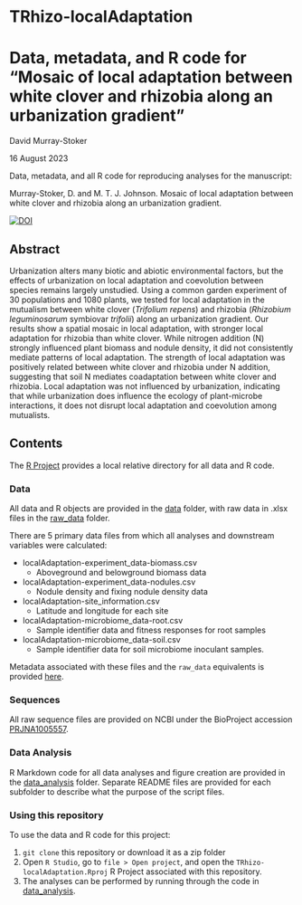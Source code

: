 # TRhizo-localAdaptation

Data, metadata, and R code for “Mosaic of local adaptation between white clover and rhizobia along an urbanization gradient”
================
David Murray-Stoker

16 August 2023

Data, metadata, and all R code for reproducing analyses for the manuscript:

Murray-Stoker, D. and M. T. J. Johnson. Mosaic of local adaptation between white clover and rhizobia along an urbanization gradient.

[![DOI](https://zenodo.org/badge/678577873.svg)](https://zenodo.org/badge/latestdoi/678577873)


## Abstract

Urbanization alters many biotic and abiotic environmental factors, but the effects of urbanization on local adaptation and coevolution between species remains largely unstudied. Using a common garden experiment of 30 populations and 1080 plants, we tested for local adaptation in the mutualism between white clover (*Trifolium repens*) and rhizobia (*Rhizobium leguminosarum* symbiovar *trifolii*) along an urbanization gradient. Our results show a spatial mosaic in local adaptation, with stronger local adaptation for rhizobia than white clover. While nitrogen addition (N) strongly influenced plant biomass and nodule density, it did not consistently mediate patterns of local adaptation. The strength of local adaptation was positively related between white clover and rhizobia under N addition, suggesting that soil N mediates coadaptation between white clover and rhizobia. Local adaptation was not influenced by urbanization, indicating that while urbanization does influence the ecology of plant-microbe interactions, it does not disrupt local adaptation and coevolution among mutualists.


## Contents

The [R Project](https://github.com/dmurraystoker/TRhizo-localAdaptation/blob/main/TRhizo-localAdaptation.Rproj) provides a local relative directory for all data and R code.


### Data

All data and R objects are provided in the [data](https://github.com/dmurraystoker/TRhizo-localAdaptation/tree/main/data) folder, with raw data in .xlsx files in the [raw_data](https://github.com/dmurraystoker/TRhizo-localAdaptation/tree/main/raw_data) folder.

There are 5 primary data files from which all analyses and downstream variables were calculated:

* localAdaptation-experiment_data-biomass.csv
  - Aboveground and belowground biomass data
* localAdaptation-experiment_data-nodules.csv
  - Nodule density and fixing nodule density data
* localAdaptation-site_information.csv
  - Latitude and longitude for each site
* localAdaptation-microbiome_data-root.csv
  - Sample identifier data and fitness responses for root samples
* localAdaptation-microbiome_data-soil.csv
  - Sample identifier data for soil microbiome inoculant samples.

Metadata associated with these files and the `raw_data` equivalents is provided [here](https://github.com/dmurraystoker/TRhizo-localAdaptation/tree/main/metadata.md).


### Sequences

All raw sequence files are provided on NCBI under the BioProject accession [PRJNA1005557](https://www.ncbi.nlm.nih.gov/bioproject/PRJNA1005557).


### Data Analysis

R Markdown code for all data analyses and figure creation are provided in the [data_analysis](https://github.com/dmurraystoker/TRhizo-localAdaptation/tree/main/data_analysis) folder. Separate README files are provided for each subfolder to describe what the purpose of the script files.


### Using this repository

To use the data and R code for this project:

1. `git clone` this repository or download it as a zip folder
2. Open `R Studio`, go to `file > Open project`, and open the `TRhizo-localAdaptation.Rproj`
R Project associated with this repository.
3. The analyses can be performed by running through the code in [data_analysis](https://github.com/dmurraystoker/TRhizo-localAdaptation/tree/main/data_analysis).

